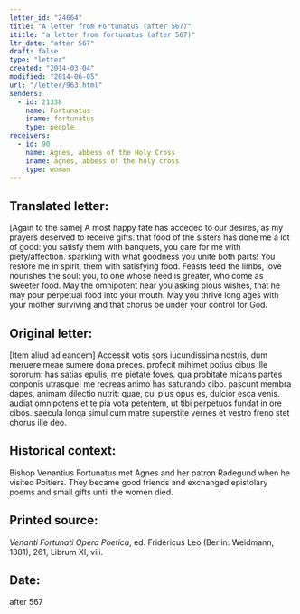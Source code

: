 ```yaml
---
letter_id: "24664"
title: "A letter from Fortunatus (after 567)"
ititle: "a letter from fortunatus (after 567)"
ltr_date: "after 567"
draft: false
type: "letter"
created: "2014-03-04"
modified: "2014-06-05"
url: "/letter/963.html"
senders:
  - id: 21338
    name: Fortunatus
    iname: fortunatus
    type: people
receivers:
  - id: 90
    name: Agnes, abbess of the Holy Cross
    iname: agnes, abbess of the holy cross
    type: woman
---
```

<h2> Translated letter:</h2>[Again to the same]
A most happy fate has acceded to our desires,
as my prayers deserved to receive gifts.
that food of the sisters has done me a lot of good:
you satisfy them with banquets, you care for me with piety/affection.
sparkling with what goodness you unite both parts!
You restore me in spirit, them with satisfying food.
Feasts feed the limbs, love nourishes the soul:
you, to one whose need is greater, who come as sweeter food.
May the omnipotent hear you asking pious wishes,
that he may pour perpetual food into your mouth.
May you thrive long ages with your mother surviving
and that chorus be under your control for God.
<h2 class="mt-4"> Original letter:</h2>[Item aliud ad eandem]
Accessit votis sors iucundissima nostris,
dum meruere meae sumere dona preces.
profecit mihimet potius cibus ille sororum:
has satias epulis, me pietate foves.
qua probitate micans partes conponis utrasque!
me recreas animo has saturando cibo.
pascunt membra dapes, animam dilectio nutrit:
quae, cui plus opus es, dulcior esca venis.
audiat omnipotens et te pia vota petentem,
ut tibi perpetuos fundat in ore cibos.
saecula longa simul cum matre superstite vernes
et vestro freno stet chorus ille deo.
<h2 class="mt-4"> Historical context:</h2>Bishop Venantius Fortunatus met Agnes and her patron Radegund when he visited Poitiers. They became good friends and exchanged epistolary poems and small gifts until the women died.
<h2 class="mt-4"> Printed source:</h2><p><em>Venanti Fortunati Opera Poetica</em>, ed. Fridericus Leo (Berlin: Weidmann, 1881), 261, Librum XI, viii.</p><h2 class="mt-4"> Date:</h2>after 567